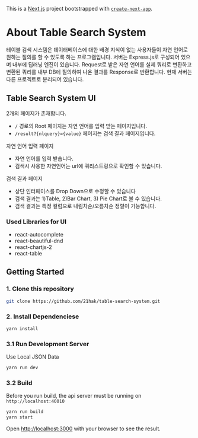This is a [Next.js](https://nextjs.org/) project bootstrapped with [`create-next-app`](https://github.com/vercel/next.js/tree/canary/packages/create-next-app).

# About Table Search System

테이블 검색 시스템은 데이터베이스에 대한 배경 지식이 없는 사용자들이 자연 언어로 원하는 질의를 할 수 있도록 하는 프로그램입니다. 서버는 Express.js로 구성되어 있으며 내부에 딥러닝 엔진이 있습니다. Request로 받은 자연 언어를 실제 쿼리로 변환하고 변환된 쿼리를 내부 DB에 질의하여 나온 결과를 Response로 반환합니다. 현재 서버는 다른 프로젝트로 분리되어 있습니다.

## Table Search System UI

2개의 페이지가 존재합니다.

- `/` 경로의 Root 페이지는 자연 언어를 입력 받는 페이지입니다.
- `/result?{nlquery}={value}` 페이지는 검색 결과 페이지입니다.

자연 언어 입력 페이지

- 자연 언어를 입력 받습니다.
- 검색시 사용한 자연언어는 url에 쿼리스트링으로 확인할 수 있습니다.

검색 결과 페이지

- 상단 인터페이스를 Drop Down으로 수정할 수 있습니다
- 검색 결과는 1)Table, 2)Bar Chart, 3) Pie Chart로 볼 수 있습니다.
- 검색 결과는 특정 컬럼으로 내림차순/오름차순 정렬이 가능합니다.

### Used Libraries for UI

- react-autocomplete
- react-beautiful-dnd
- react-chartjs-2
- react-table

## Getting Started

### 1. Clone this repository

```bash
git clone https://github.com/21hak/table-search-system.git
```

### 2. Install Dependenciese

```bash
yarn install
```

### 3.1 Run Development Server

Use Local JSON Data

```bash
yarn run dev
```

### 3.2 Build

Before you run build, the api server must be running on `http://localhost:40010`

```bash
yarn run build
yarn start
```

Open [http://localhost:3000](http://localhost:3000) with your browser to see the result.
